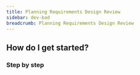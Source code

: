 ```yaml
---
title: Planning Requirements Design Review
sidebar: dev-bad
breadcrumb: Planning Requirements Design Review
---
```


## <background>

## How do I get started?

### Step by step
